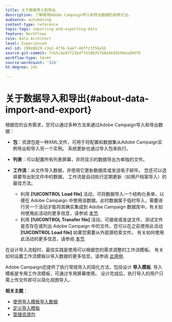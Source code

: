 ```yaml
---
title: 关于数据导入和导出
description: 了解使用Adobe Campaign导入和导出数据的各种方法。
audience: automating
content-type: reference
topic-tags: importing-and-exporting-data
feature: Workflows
role: Data Architect
level: Experienced
exl-id: 208e8629-c3e2-4f36-bae7-46ffc3f56a1b
source-git-commit: fcb5c4a92f23bdffd1082b7b044b5859dead9d70
workflow-type: tm+mt
source-wordcount: '324'
ht-degree: 24%

---
```


# 关于数据导入和导出{#about-data-import-and-export}

根据您的业务需求，您可以通过多种方法来通过Adobe Campaign导入和导出数据：

* **包**：资源包是一种XML文件，可用于将配置和数据集从Adobe Campaign实例导出和导入另一个实例。 系统更新也通过导入包来执行。
* **列表**：可以配置所有列表屏幕，并将显示的数据导出为单独的文件。
* **工作流**：从文件导入数据，并使用它更新数据库或发送电子邮件。 您还可以选择要导出到文件中的数据。 工作流是自动执行定期更新（如用户档案导入）的最佳方法。

   * 利用 **[!UICONTROL Load file]** 活动，可将数据导入一个结构化表单，以便在 Adobe Campaign 中使用该数据。此时数据属于临时导入，需要进行另一个活动才能将其确实集成到 Adobe Campaign 数据库中。有关如何使用此活动的更多信息，请参阅 [本节](../../automating/using/load-file.md).
   * 利用 **[!UICONTROL Transfer file]** 活动，可接收或发送文件、测试文件是否存在或列出 Adobe Campaign 中的文件。您可以在之前使用此活动 **[!UICONTROL Load file]** 如果您需要从外部源检索文件。 有关如何使用此活动的更多信息，请参阅 [本节](../../automating/using/transfer-file.md).

在设计导入流程时，最佳实践是使用可以根据您的需求调整的工作流模板。 有关如何设置工作流模板以导入数据的更多信息，请参阅 [此用例](../../automating/using/creating-import-workflow-templates.md).

Adobe Campaign还提供了执行常规导入的简化方法，包括设计 **导入模板**. 导入模板是专用工作流模板，可通过专用屏幕使用。 设计完成后，执行导入的用户只需上传文件即可以简化视图导入。

**相关主题**：

* [使用导入模板导入数据](../../automating/using/importing-data-with-import-templates.md)
* [定义导入模板](../../automating/using/importing-data-with-import-templates.md#setting-up-import-templates)
* [管理资源包](../../automating/using/managing-packages.md)
